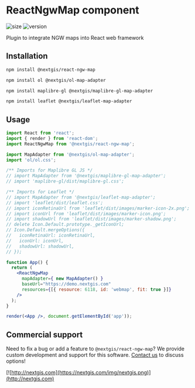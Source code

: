 # ReactNgwMap component

![size](https://img.shields.io/bundlephobia/minzip/@nextgis/react-ngw-map) ![version](https://img.shields.io/npm/v/@nextgis/react-ngw-map)

Plugin to integrate NGW maps into React web framework

## Installation

```bash
npm install @nextgis/react-ngw-map
```

```bash
npm install ol @nextgis/ol-map-adapter
```

```bash
npm install maplibre-gl @nextgis/maplibre-gl-map-adapter
```

```bash
npm install leaflet @nextgis/leaflet-map-adapter
```

## Usage

```jsx
import React from 'react';
import { render } from 'react-dom';
import ReactNgwMap from '@nextgis/react-ngw-map';

import MapAdapter from '@nextgis/ol-map-adapter';
import 'ol/ol.css';

/** Imports for Maplibre GL JS */
// import MapAdapter from '@nextgis/maplibre-gl-map-adapter';
// import 'maplibre-gl/dist/maplibre-gl.css';

/** Imports for Leaflet */
// import MapAdapter from '@nextgis/leaflet-map-adapter';
// import 'leaflet/dist/leaflet.css';
// import iconRetinaUrl from 'leaflet/dist/images/marker-icon-2x.png';
// import iconUrl from 'leaflet/dist/images/marker-icon.png';
// import shadowUrl from 'leaflet/dist/images/marker-shadow.png';
// delete Icon.Default.prototype._getIconUrl;
// Icon.Default.mergeOptions({
//   iconRetinaUrl: iconRetinaUrl,
//   iconUrl: iconUrl,
//   shadowUrl: shadowUrl,
// });

function App() {
  return (
    <ReactNgwMap
      mapAdapter={ new MapAdapter() }
      baseUrl="https://demo.nextgis.com"
      resources={[{ resource: 6118, id: 'webmap', fit: true }]}
    />
  );
}

render(<App />, document.getElementById('app'));
```

## Commercial support

Need to fix a bug or add a feature to `@nextgis/react-ngw-map`? We provide custom development and support for this software. [Contact us](http://nextgis.com/contact/) to discuss options!

[![http://nextgis.com](https://nextgis.com/img/nextgis.png)](http://nextgis.com)
